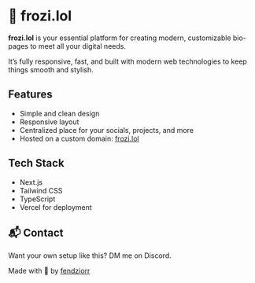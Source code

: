 # 🧊 frozi.lol

**frozi.lol** is your essential platform for creating modern, customizable bio-pages to meet all your digital needs.

It’s fully responsive, fast, and built with modern web technologies to keep things smooth and stylish.

## Features
- Simple and clean design
- Responsive layout
- Centralized place for your socials, projects, and more
- Hosted on a custom domain: [frozi.lol](https://frozi.lol)

## Tech Stack
- Next.js
- Tailwind CSS
- TypeScript
- Vercel for deployment

## 📬 Contact
Want your own setup like this? DM me on Discord.

Made with 💙 by [fendziorr](https://github.com/xfendi)
